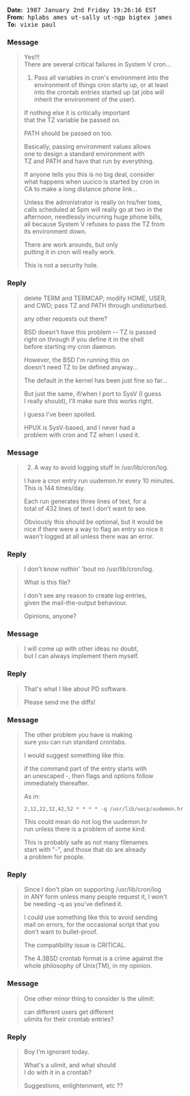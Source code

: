<!-- From qantel!hplabs!ames!ut-sally!ut-ngp!melpad!bigtex!james Tue Jan  6 21:24:57 1987 -->

<!-- Posted-Date: Fri, 2 Jan 87 19:26:16 est -->

**Date:** 
<kbd>1987 January 2nd</kbd> 
<kbd>Friday</kbd> 
<kbd>19:26:16 EST</kbd> <br>
**From:** 
<kbd>hplabs</kbd> 
<kbd>ames</kbd> 
<kbd>ut-sally</kbd> 
<kbd>ut-ngp</kbd> 
<kbd>bigtex</kbd> 
<kbd>james</kbd>  <br>
**To:** 
<kbd>vixie</kbd> 
<kbd>paul</kbd> <br>

<!-- Status: RO -->

### Message

> Yes!!! <br>
> There are several critical failures in System V cron...
>
> 1. Pass all variables in cron's environment into the <br>
>   environment of things cron starts up, or at least <br>
>   into the crontab entries started up (at jobs will <br>
>   inherit the environment of the user).
>
>   If nothing else it is critically important <br>
>   that the TZ variable be passed on.
>
>   PATH should be passed on too.
>
>   Basically, passing environment values allows <br>
>   one to design a standard environment with <br>
>   TZ and PATH and have that run by everything.
>
>   If anyone tells you this is no big deal, consider <br>
>   what happens when uucico is started by cron in <br>
>   CA to make a long distance phone link...
>
>   Unless the administrator is really on his/her toes, <br>
>   calls scheduled at 5pm will really go at two in the <br>
>   afternoon, needlessly incurring huge phone bills, <br>
>   all because System V refuses to pass the TZ from <br>
>   its environment down.
>
>   There are work arounds, but only <br>
>   putting it in cron will really work.
>
>   This is not a security hole.

### Reply

> delete TERM and TERMCAP; modify HOME, USER, <br>
> and CWD; pass TZ and PATH through undisturbed.
>
> any other requests out there?
>
> BSD doesn't have this problem -- TZ is passed <br>
> right on through if you define it in the shell <br>
> before starting my cron daemon.
>
> However, the BSD I'm running this on <br>
> doesn't need TZ to be defined anyway...
>
> The default in the kernel has been just fine so far...  
>
> But just the same, if/when I port to SysV (I guess <br>
> I really should), I'll make sure this works right.
>
> I guess I've been spoiled.
>
> HPUX is SysV-based, and I never had a <br>
> problem with cron and TZ when I used it.

### Message

> 2. A way to avoid logging stuff in /usr/lib/cron/log.
> 
>   I have a cron entry run uudemon.hr every 10 minutes. <br>
>   This is 144 times/day.
> 
>   Each run generates three lines of text, for a <br>
>   total of 432 lines of text I don't want to see.
> 
>   Obviously this should be optional, but it would be <br>
>   nice if there were a way to flag an entry so nice it<br>
>   wasn't logged at all unless there was an error.

### Reply

> I don't know nothin' 'bout no /usr/lib/cron/log.
> 
> What is this file?
>
> I don't see any reason to create log entries, <br>
> given the mail-the-output behaviour.
>
> Opinions, anyone?

### Message

> I will come up with other ideas no doubt, <br>
> but I can always implement them myself.

### Reply

> That's what I like about PD software.
> 
> Please send me the diffs!

### Message

> The other problem you have is making <br>
> sure you can run standard crontabs.
>
> I would suggest something like this: <br>
>
> if the command part of the entry starts with <br>
> an unescaped -, then flags and options follow <br>
> immediately thereafter.
>
> As in:
>
> ```crontab
> 2,12,22,32,42,52 * * * * -q /usr/lib/uucp/uudemon.hr
> ```
>
> This could mean do not log the uudemon.hr <br>
> run unless there is a problem of some kind.
> 
> This is probably safe as not many filenames <br>
> start with "-", and those that do are already <br>
> a problem for people.

### Reply

> Since I don't plan on supporting /usr/lib/cron/log <br>
> in ANY form unless many people request it, I won't <br>
> be needing -q as you've defined it.
>
> I could use something like this to avoid sending <br>
> mail on errors, for the occasional script that you <br>
> don't want to bullet-proof.
>
> The compatibility issue is CRITICAL.
> 
> The 4.3BSD crontab format is a crime against the <br>
> whole philosophy of Unix(TM), in my opinion.

### Message

> One other minor thing to consider is the ulimit:
>
> can different users get different <br>
> ulimits for their crontab entries?

### Reply

> Boy I'm ignorant today.
> 
> What's a ulimit, and what should <br>
> I do with it in a crontab?
> 
> Suggestions, enlightenment, etc ??